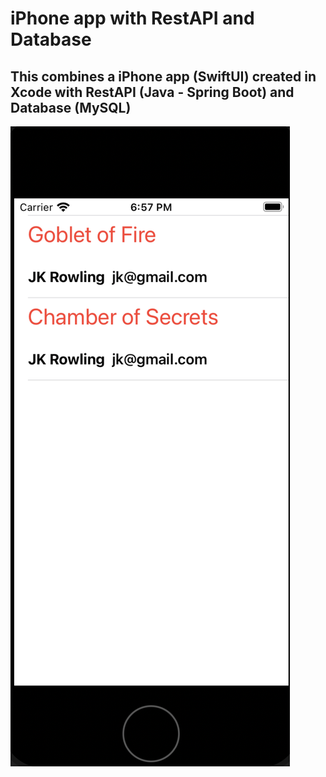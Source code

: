 # iPhone app with RestAPI and Database

## This combines a iPhone app (SwiftUI) created in Xcode with RestAPI (Java - Spring Boot) and Database (MySQL)
![app image](app.png)
